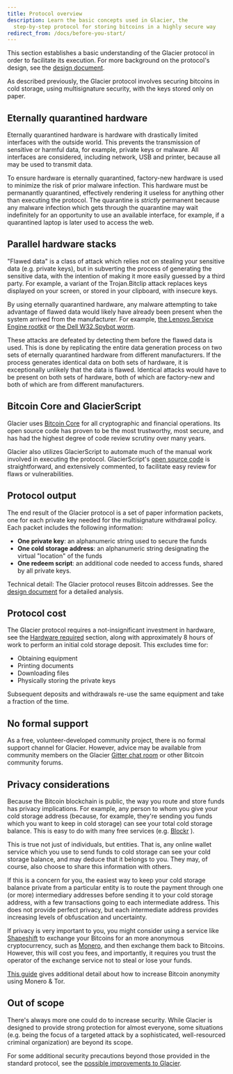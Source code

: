 ```yaml
---
title: Protocol overview
description: Learn the basic concepts used in Glacier, the
  step-by-step protocol for storing bitcoins in a highly secure way
redirect_from: /docs/before-you-start/
---
```


This section
establishes a basic understanding of the Glacier protocol in order to
facilitate its execution. For more background on the protocol's design, see
the [design document](/docs/design-doc/overview).

As described previously, the Glacier
protocol involves securing bitcoins in cold storage, using multisignature
security, with the keys stored only on paper.

## Eternally quarantined hardware

Eternally quarantined hardware is hardware with drastically limited
interfaces with the outside world. This prevents the transmission of
sensitive or harmful data, for example, private keys or malware. All
interfaces are considered, including network, USB and printer, because
all may be used to transmit data.

To ensure hardware is eternally quarantined, factory-new hardware is used to
minimize the risk of prior malware infection. This hardware must be
permanantly quarantined, effectively rendering it useless for anything other
than executing the protocol. The quarantine is *strictly* permanent because
any malware infection which gets through the quarantine may wait
indefinitely for an opportunity to use an available interface, for example,
if a quarantined laptop is later used to access the web. 

## Parallel hardware stacks

"Flawed data" is a class of attack which relies not on stealing
your sensitive data (e.g. private keys), but in subverting the process of
generating the sensitive data, with the intention of making it more easily
guessed by a third party. For example, a variant of the Trojan.Bitclip
attack replaces keys displayed on your screen, or stored in your clipboard,
with insecure keys.

By using eternally quarantined hardware, any malware attempting to take advantage
of flawed data would likely have already been present when the system arrived
from the manufacturer. For example, [the Lenovo Service Engine rootkit](https://thehackernews.com/2015/08/lenovo-rootkit-malware.html)
or [the Dell W32.Spybot worm](https://www.theregister.co.uk/2010/07/23/dell_malware_update/).

These attacks are defeated by detecting them before the flawed data is used.
This is done by replicating the entire data generation process on two
sets of eternally quarantined hardware from different manufacturers. If the
process generates identical data on both sets of hardware, it is exceptionally
unlikely that the data is flawed. Identical attacks would have to be present on
both sets of hardware, both of which are factory-new and both of which are from
different manufacturers.

## Bitcoin Core and GlacierScript

Glacier uses [Bitcoin Core](https://bitcoincore.org/) for all cryptographic and
financial operations. Its open source code has proven to be the most trustworthy,
most secure, and has had the highest degree of code review scrutiny over many years.

Glacier also utilizes GlacierScript to automate much of the manual work involved
in executing the protocol. GlacierScript's [open source code](https://github.com/GlacierProtocol/GlacierProtocol)
is straightforward, and extensively commented, to facilitate easy review for flaws
or vulnerabilities.

## Protocol output

The end result of the Glacier protocol is a set of paper information
packets, one for each private key needed for the multisignature withdrawal
policy. Each packet includes the following information:

* **One private key**: an alphanumeric string used to secure the funds
* **One cold storage address**: an alphanumeric string designating the virtual
"location" of the funds
* **One redeem script**: an additional code needed to access funds, shared
by all private keys.

Technical detail: The Glacier protocol reuses Bitcoin addresses. See the
[design document](/docs/design-doc/overview) for a detailed analysis.

## Protocol cost

The Glacier protocol requires a not-insignificant investment in hardware, see the
[Hardware required](/docs/before-you-start/hardware) section, along with
approximately 8 hours of work to perform an initial cold storage deposit. This
excludes time for:

* Obtaining equipment
* Printing documents
* Downloading files
* Physically storing the private keys

Subsequent deposits and withdrawals re-use the same equipment and take a
fraction of the time.

## No formal support

As a free, volunteer-developed community project, there is no formal support
channel for Glacier. However, advice may be available from community
members on the Glacier [Gitter chat room](https://gitter.im/glacierprotocol/Lobby)
or other Bitcoin community forums.

## Privacy considerations

Because the Bitcoin blockchain is public, the way you route and store funds has
privacy implications. For example, any person to whom you give your cold storage
address (because, for example, they're sending you funds which you want to keep
in cold storage) can see your total cold storage balance. This is easy to do
with many free services (e.g.
[Blockr](https://www.coinbase.com/) ).

This is true not just of individuals, but entities. That is, any online wallet
service which you use to send funds to cold storage can see your cold storage
balance, and may deduce that it belongs to you. They may, of course, also choose
to share this information with others.

If this is a concern for you, the easiest way to keep your
cold storage balance private from a particular entity is to route the
payment through one (or more) intermediary addresses before sending it to
your cold storage address, with a few transactions going to each
intermediate address. This does not provide perfect privacy, but each
intermediate address provides increasing levels of obfuscation and
uncertainty.

If privacy is very important to you, you might consider using
a service like
[Shapeshift](https://shapeshift.io/#/coins)
to exchange your Bitcoins for an more anonymous cryptocurrency, such as
[Monero](http://monero.org/),
and then exchange them back to Bitcoins.
However, this will cost you fees, and importantly, it requires you trust the
operator of the exchange service not to steal or lose your
funds.

[This guide](https://bitcoinnewsmagazine.com/how-to-use-monero-to-anonymize-bitcoin/)
gives additional detail about how to increase Bitcoin anonymity using Monero &
Tor.

## Out of scope

There's always more one could do to increase security. While
Glacier is designed to provide strong protection for almost everyone, some
situations (e.g. being the focus of a targeted attack by a sophisticated,
well-resourced criminal organization) are beyond its scope.

For some
additional security precautions beyond those provided in the standard
protocol, see the [possible improvements to Glacier](/docs/extend/improvements/).
